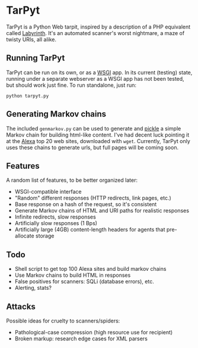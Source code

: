 TarPyt
======
TarPyt is a Python Web tarpit, inspired by a description of a PHP
equivalent called [Labyrinth](https://code.google.com/p/weblabyrinth/).
It's an automated scanner's worst nightmare, a maze of twisty URIs, all alike.

Running TarPyt
--------------

TarPyt can be run on its own, or as a
[WSGI](http://wsgi.readthedocs.org/en/latest/index.html) app. In its current
(testing) state, running under a separate webserver as a WSGI app has not been
tested, but should work just fine. To run standalone, just run:

    python tarpyt.py

Generating Markov chains
------------------------

The included `genmarkov.py` can be used to generate and
[pickle](http://docs.python.org/library/pickle.html) a simple Markov chain for
building html-like content. I've had decent luck pointing it at the
[Alexa](http://www.alexa.com/topsites) top 20 web sites, downloaded with
`wget`. Currently, TarPyt only uses these chains to generate urls, but full
pages will be coming soon.

Features
--------
A random list of features, to be better organized later:

* WSGI-compatible interface
* "Random" different responses (HTTP redirects, link pages, etc.)
* Base response on a hash of the request, so it's consistent
* Generate Markov chains of HTML and URI paths for realistic responses
* Infinite redirects, slow responses
* Artificially slow responses (1 Bps)
* Artificially large (4GB) content-length headers for agents that pre-allocate storage

Todo
----
* Shell script to get top 100 Alexa sites and build markov chains
* Use Markov chains to build HTML in responses
* False positives for scanners: SQLi (database errors), etc.
* Alerting, stats?

Attacks
-------
Possible ideas for cruelty to scanners/spiders:

* Pathological-case compression (high resource use for recipient)
* Broken markup: research edge cases for XML parsers
